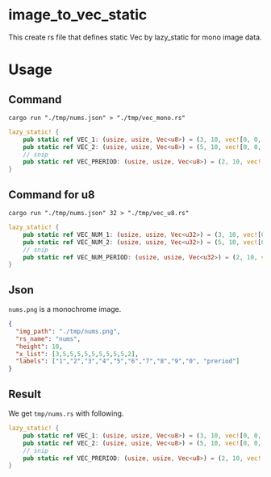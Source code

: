 # image_to_vec_static

This create rs file that defines static Vec<u8> by lazy_static for mono image data.

# Usage

## Command

```
cargo run "./tmp/nums.json" > "./tmp/vec_mono.rs"
```

```rs
lazy_static! {
    pub static ref VEC_1: (usize, usize, Vec<u8>) = (3, 10, vec![0, 0, 0, 0, 0, 0, 0, 0, 0, 0, 1, 0, 1, 1, 0, 0, 1, 0, 0, 1, 0, 1, 1, 1, 0, 0, 0, 0, 0, 0]);
    pub static ref VEC_2: (usize, usize, Vec<u8>) = (5, 10, vec![0, 0, 0, 0, 0, 0, 0, 0, 0, 0, 0, 0, 0, 0, 0, 0, 1, 1, 1, 0, 1, 0, 0, 0, 1, 0, 0, 0, 1, 0, 0, 0, 1, 0, 0, 1, 1, 1, 1, 1, 0, 0, 0, 0, 0, 0, 0, 0, 0, 0]);
    // snip
    pub static ref VEC_PRERIOD: (usize, usize, Vec<u8>) = (2, 10, vec![0, 0, 0, 0, 0, 0, 0, 0, 0, 0, 0, 0, 1, 1, 1, 1, 0, 0, 0, 0]);
}
```

## Command for u8

```
cargo run "./tmp/nums.json" 32 > "./tmp/vec_u8.rs"
```

```rs
lazy_static! {
    pub static ref VEC_NUM_1: (usize, usize, Vec<u32>) = (3, 10, vec![0, 44, 151, 0]);
    pub static ref VEC_NUM_2: (usize, usize, Vec<u32>) = (5, 10, vec![0, 0, 232, 136, 159, 0, 0]);
    // snip
    pub static ref VEC_NUM_PERIOD: (usize, usize, Vec<u32>) = (2, 10, vec![0, 15, 0]);
}
```

## Json

`nums.png` is a monochrome image.

```json
{
  "img_path": "./tmp/nums.png",
  "rs_name": "nums",
  "height": 10,
  "x_list": [3,5,5,5,5,5,5,5,5,5,2],
  "labels": ["1","2","3","4","5","6","7","8","9","0", "preriod"]
}
```

## Result

We get `tmp/nums.rs` with following.

```rs
lazy_static! {
    pub static ref VEC_1: (usize, usize, Vec<u8>) = (3, 10, vec![0, 0, 0, 0, 0, 0, 0, 0, 0, 0, 1, 0, 1, 1, 0, 0, 1, 0, 0, 1, 0, 1, 1, 1, 0, 0, 0, 0, 0, 0]);
    pub static ref VEC_2: (usize, usize, Vec<u8>) = (5, 10, vec![0, 0, 0, 0, 0, 0, 0, 0, 0, 0, 0, 0, 0, 0, 0, 0, 1, 1, 1, 0, 1, 0, 0, 0, 1, 0, 0, 0, 1, 0, 0, 0, 1, 0, 0, 1, 1, 1, 1, 1, 0, 0, 0, 0, 0, 0, 0, 0, 0, 0]);
    // snip
    pub static ref VEC_PRERIOD: (usize, usize, Vec<u8>) = (2, 10, vec![0, 0, 0, 0, 0, 0, 0, 0, 0, 0, 0, 0, 1, 1, 1, 1, 0, 0, 0, 0]);
}
```
